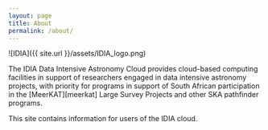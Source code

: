 ```yaml
---
layout: page
title: About
permalink: /about/
---
```


![IDIA]({{ site.url }}/assets/IDIA_logo.png)

The IDIA Data Intensive Astronomy Cloud provides cloud-based computing facilities in support of researchers engaged in data intensive
astronomy projects, with priority for programs in support of South African participation in the [MeerKAT][meerkat] Large Survey Projects and other SKA pathfinder programs.

This site contains information for users of the IDIA cloud.
